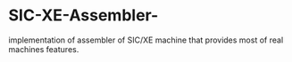 # SIC-XE-Assembler-
implementation of assembler of SIC/XE machine that provides most of real machines features.
